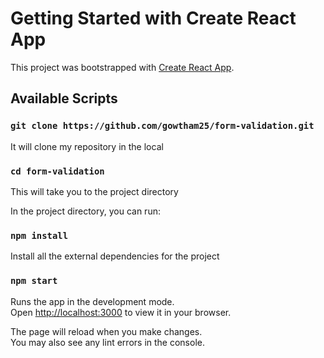 # Getting Started with Create React App

This project was bootstrapped with [Create React App](https://github.com/facebook/create-react-app).

## Available Scripts

### `git clone https://github.com/gowtham25/form-validation.git`

It will clone my repository in the local

### `cd form-validation`

This will take you to the project directory


In the project directory, you can run:
### `npm install`

Install all the external dependencies for the project
### `npm start`

Runs the app in the development mode.\
Open [http://localhost:3000](http://localhost:3000) to view it in your browser.

The page will reload when you make changes.\
You may also see any lint errors in the console.


